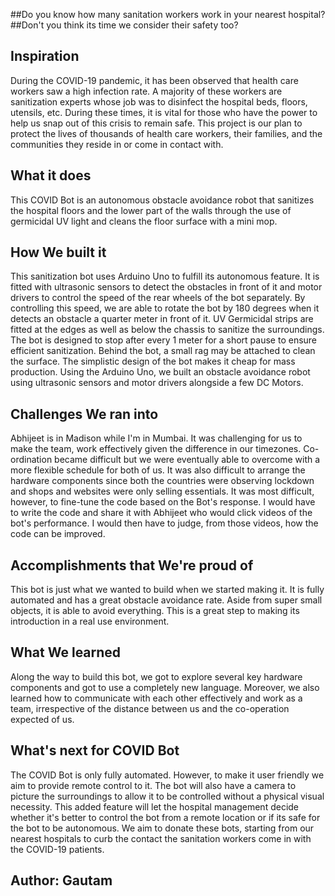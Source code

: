 ##Do you know how many sanitation workers work in your nearest hospital? 
##Don't you think its time we consider their safety too?

## Inspiration
During the COVID-19 pandemic, it has been observed that health care workers saw a high infection rate. A majority of these workers are sanitization experts whose job was to disinfect the hospital beds, floors, utensils, etc. During these times, it is vital for those who have the power to help us snap out of this crisis to remain safe. This project is our plan to protect the lives of thousands of health care workers, their families, and the communities they reside in or come in contact with. 

## What it does
This COVID Bot is an autonomous obstacle avoidance robot that sanitizes the hospital floors and the lower part of the walls through the use of germicidal UV light and cleans the floor surface with a mini mop.

## How We built it
This sanitization bot uses Arduino Uno to fulfill its autonomous feature. It is fitted with ultrasonic sensors to detect the obstacles in front of it and motor drivers to control the speed of the rear wheels of the bot separately. By controlling this speed, we are able to rotate the bot by 180 degrees when it detects an obstacle a quarter meter in front of it. UV Germicidal strips are fitted at the edges as well as below the chassis to sanitize the surroundings.  The bot is designed to stop after every 1 meter for a short pause to ensure efficient sanitization. Behind the bot, a small rag may be attached to clean the surface. The simplistic design of the bot makes it cheap for mass production.
Using the Arduino Uno, we built an obstacle avoidance robot using ultrasonic sensors and motor drivers alongside a few DC Motors.

## Challenges We ran into
Abhijeet is in Madison while I'm in Mumbai. It was challenging for us to make the team, work effectively given the difference in our timezones. Co-ordination became difficult but we were eventually able to overcome with a more flexible schedule for both of us.
It was also difficult to arrange the hardware components since both the countries were observing lockdown and shops and websites were only selling essentials.
It was most difficult, however, to fine-tune the code based on the Bot's response. I would have to write the code and share it with Abhijeet who would click videos of the bot's performance. I would then have to judge, from those videos, how the code can be improved.

## Accomplishments that We're proud of
This bot is just what we wanted to build when we started making it. It is fully automated and has a great obstacle avoidance rate. Aside from super small objects, it is able to avoid everything. This is a great step to making its introduction in a real use environment.

## What We learned
Along the way to build this bot, we got to explore several key hardware components and got to use a completely new language.
Moreover, we also learned how to communicate with each other effectively and work as a team, irrespective of the distance between us and the co-operation expected of us.

## What's next for COVID Bot
The COVID Bot is only fully automated. However, to make it user friendly we aim to provide remote control to it. The bot will also have a camera to picture the surroundings to allow it to be controlled without a physical visual necessity. This added feature will let the hospital management decide whether it's better to control the bot from a remote location or if its safe for the bot to be autonomous.
We aim to donate these bots, starting from our nearest hospitals to curb the contact the sanitation workers come in with the COVID-19 patients.

## Author: Gautam
